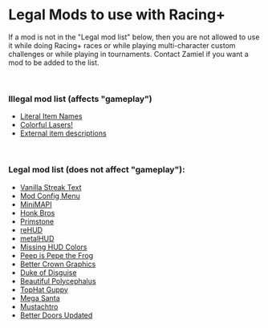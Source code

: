 # Legal Mods to use with Racing+

If a mod is not in the "Legal mod list" below, then you are not allowed to use it while doing Racing+ races or while playing multi-character custom challenges or while playing in tournaments. Contact Zamiel if you want a mod to be added to the list.

<br />

### Illegal mod list (affects "gameplay")

* [Literal Item Names](https://steamcommunity.com/sharedfiles/filedetails/?id=1397447846)
* [Colorful Lasers!](https://steamcommunity.com/sharedfiles/filedetails/?id=1479395410)
* [External item descriptions](https://steamcommunity.com/sharedfiles/filedetails/?id=836319872&searchtext=external)

<br />

### Legal mod list (does not affect "gameplay"):

* [Vanilla Streak Text](https://steamcommunity.com/sharedfiles/filedetails/?id=1714310911)
* [Mod Config Menu](https://steamcommunity.com/workshop/filedetails/?id=1603631350)
* [MiniMAPI](https://steamcommunity.com/sharedfiles/filedetails/?id=1978904635)
* [Honk Bros](https://steamcommunity.com/sharedfiles/filedetails/?id=850578581)
* [Primstone](https://steamcommunity.com/sharedfiles/filedetails/?id=940291141)
* [reHUD](https://steamcommunity.com/sharedfiles/filedetails/?id=1906405707)
* [metalHUD](https://steamcommunity.com/sharedfiles/filedetails/?id=1527667474)
* [Missing HUD Colors](https://steamcommunity.com/sharedfiles/filedetails/?id=835887303)
* [Peep is Pepe the Frog](https://steamcommunity.com/sharedfiles/filedetails/?id=895020746)
* [Better Crown Graphics](https://steamcommunity.com/sharedfiles/filedetails/?id=1890914336)
* [Duke of Disguise](https://steamcommunity.com/sharedfiles/filedetails/?id=848987962)
* [Beautiful Polycephalus](https://steamcommunity.com/sharedfiles/filedetails/?id=860452303)
* [TopHat Guppy](https://steamcommunity.com/sharedfiles/filedetails/?id=840206422)
* [Mega Santa](https://steamcommunity.com/sharedfiles/filedetails/?id=864860083)
* [Mustachtro](https://steamcommunity.com/sharedfiles/filedetails/?id=834910019)
* [Better Doors Updated](https://steamcommunity.com/sharedfiles/filedetails/?id=1439369140)
